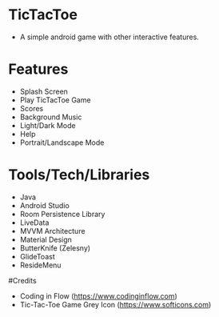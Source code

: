 # TicTacToe
  - A simple android game with other interactive features.

# Features
  - Splash Screen
  - Play TicTacToe Game
  - Scores
  - Background Music
  - Light/Dark Mode
  - Help
  - Portrait/Landscape Mode
  
 # Tools/Tech/Libraries
  - Java
  - Android Studio
  - Room Persistence Library
  - LiveData
  - MVVM Architecture
  - Material Design
  - ButterKnife (Zelesny)
  - GlideToast
  - ResideMenu
 
 #Credits
  - Coding in Flow (https://www.codinginflow.com)
  - Tic-Tac-Toe Game Grey Icon (https://www.softicons.com)
